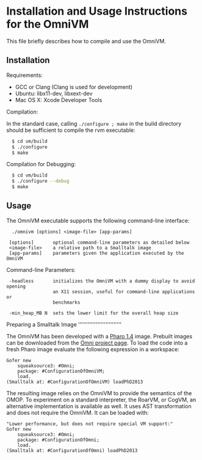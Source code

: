 Installation and Usage Instructions for the OmniVM
==================================================

This file briefly describes how to compile and use the OmniVM.

Installation
------------

Requirements:

 - GCC or Clang (Clang is used for development)
 - Ubuntu: libx11-dev, libxext-dev
 - Mac OS X: Xcode Developer Tools

Compilation:

In the standard case, calling `./configure ; make` in the build directory
should be sufficient to compile the rvm executable:
```sh
  $ cd vm/build
  $ ./configure
  $ make
```

Compilation for Debugging:
```sh
  $ cd vm/build
  $ ./configure --debug
  $ make
```

Usage
-----

The OmniVM executable supports the following command-line interface:

```
  ./omnivm [options] <image-file> [app-params]
  
 [options]       optional command-line parameters as detailed below 
 <image-file>    a relative path to a Smalltalk image
 [app-params]    parameters given the application executed by the OmniVM
```

Command-line Parameters:

```
 -headless       initializes the OmniVM with a dummy display to avoid opening
                 an X11 session, useful for command-line applications or
                 benchmarks
               
 -min_heap_MB N  sets the lower limit for the overall heap size
```

Preparing a Smalltalk Image
'''''''''''''''''''''''''''

The OmniVM has been developed with a [Pharo 1.4][pharo-download] image.
Prebuilt images can be downloaded from the [Omni project page][omni-project].
To load the code into a fresh Pharo image evaluate the following expression in
a workspace:

```Smalltalk
Gofer new
    squeaksource3: #Omni;
    package: #ConfigurationOfOmniVM;
    load.
(Smalltalk at: #ConfigurationOfOmniVM) loadPhD2013
```

The resulting image relies on the OmniVM to provide the semantics of the OMOP.
To experiment on a standard interpreter, the RoarVM, or CogVM, an alternative
implementation is available as well. It uses AST transformation and does not
require the OmniVM. It can be loaded with:
```Smalltalk
"Lower performance, but does not require special VM support:"
Gofer new
    squeaksource3: #Omni;
    package: #ConfigurationOfOmni;
    load.
(Smalltalk at: #ConfigurationOfOmni) loadPhD2013
```


[pharo-download]: http://www.pharo-project.org/pharo-download/release-1-4
[omni-project]:   http://www.stefan-marr.de/research/omni/
